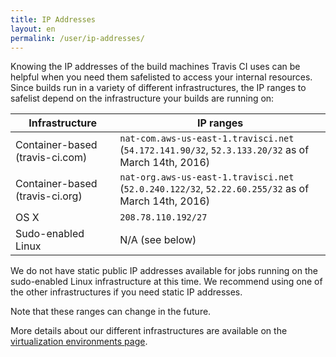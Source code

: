 ```yaml
---
title: IP Addresses
layout: en
permalink: /user/ip-addresses/
---
```


Knowing the IP addresses of the build machines Travis CI uses can be helpful when you need them safelisted to access your internal resources. Since builds run in a variety of different infrastructures, the IP ranges to safelist depend on the infrastructure your builds are running on:

Infrastructure | IP ranges
-------------- | ---------
Container-based (travis-ci.com) | `nat-com.aws-us-east-1.travisci.net` (`54.172.141.90/32`, `52.3.133.20/32` as of March 14th, 2016)
Container-based (travis-ci.org) | `nat-org.aws-us-east-1.travisci.net` (`52.0.240.122/32`, `52.22.60.255/32` as of March 14th, 2016)
OS X | `208.78.110.192/27`
Sudo-enabled Linux | N/A (see below)

We do not have static public IP addresses available for jobs running on the sudo-enabled Linux infrastructure at this time. We recommend using one of the other infrastructures if you need static IP addresses.

Note that these ranges can change in the future.

More details about our different infrastructures are available on the [virtualization environments page](/user/ci-environment/#Virtualization-environments).
